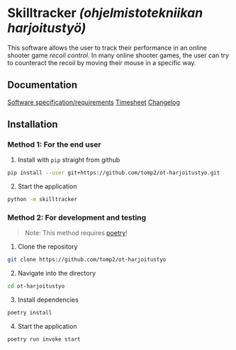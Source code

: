 # Skilltracker _(ohjelmistotekniikan harjoitustyö)_

This software allows the user to track their performance in an online shooter game _recoil control_. In many online shooter games, the user can try to counteract the recoil by moving their mouse in a specific way.

## Documentation

[Software specification/requirements](/dokumentaatio/vaatimusmaarittely.md)
[Timesheet](/dokumentaatio/tuntikirjanpito.md)
[Changelog](/dokumentaatio/changelog.md)

## Installation
### Method 1: For the end user
1. Install with `pip` straight from github
```bash
pip install --user git+https://github.com/tomp2/ot-harjoitustyo.git
```
2. Start the application 
```bash
python -m skilltracker
```
### Method 2: For development and testing
> Note: This method requires [poetry](https://python-poetry.org/)!
1. Clone the repository
```bash
git clone https://github.com/tomp2/ot-harjoitustyo
```
2. Navigate into the directory
```bash
cd ot-harjoitustyo
```
3. Install dependencies
```bash
poetry install
```
4. Start the application
```bash
poetry run invoke start
```